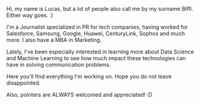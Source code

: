 Hi, my name is Lucas, but a lot of people also call me by my surname Biffi. Either way goes. :)

I'm a Journalist specialized in PR for tech companies, having worked for Salesforce, Samsung, Google, Huawei, CenturyLink, Sophos and much more. 
I also have a MBA in Marketing.

Lately, I've been especially interested in learning more about Data Science and Machine Learning to see how much impact these technologies can have in solving communication problems.

Here you'll find everything I'm working on. Hope you do not leave disappointed. 

Also, pointers are ALWAYS welcomed and appreciated! :D
